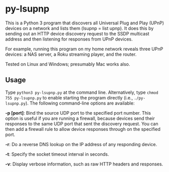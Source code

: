 py-lsupnp
=========
This is a Python 3 program that discovers all Universal Plug and Play (UPnP) devices on a network and lists them (lsupnp = list upnp). It does this by sending out an HTTP device discovery request to the SSDP multicast address and then listening for responses from UPnP devices.

For example, running this program on my home network reveals three UPnP devices: a NAS server, a Roku streaming player, and the router.

Tested on Linux and Windows; presumably Mac works also.

Usage
-----
Type `python3 py-lsupnp.py` at the command line. Alternatively, type `chmod 755 py-lsupnp.py` to enable starting the program directly (i.e., `./py-lsupnp.py`). The following command-line options are available:

**-p [port]**: Bind the source UDP port to the specified port number. This option is useful if you are running a firewall, because devices send their responses to the same UDP port that sent the discovery request. You can then add a firewall rule to allow device responses through on the specified port.

**-r**: Do a reverse DNS lookup on the IP address of any responding device.

**-t**: Specify the socket timeout interval in seconds.

**-v**: Display verbose information, such as raw HTTP headers and responses.

